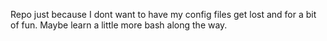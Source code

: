 Repo just because I dont want to have my config files get lost and for a bit of fun. Maybe learn a little more bash along the way.
